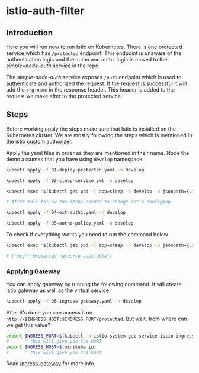 # istio-auth-filter

## Introduction

Here you will run now to run Istio on Kubernetes. There is one protected service which has `/protected` endpoint. This endpoint is unaware of the authentication logic and the authn and authz logic is moved to the _simple=node-auth_ service in the repo.

The _simple-node-auth_ service exposes `/auth` endpoint which is used to authenticate and authorized the request. If the request is successful it will add the `org-name` in the response header. This header is added to the request we make after to the protected service.

## Steps

Before working apply the steps make sure that Istio is installed on the Kubernetes cluster. We are mostly following the steps which is mentioned in the [istio custom authorizer](https://istio.io/latest/docs/tasks/security/authorization/authz-custom/).

Apply the yaml files in order as they are mentioned in their name. Node the demo assumes that you have using `develop` namespace.

```sh
kubectl apply -f 01-deploy-protected.yaml -n develop

kubectl apply -f 02-sleep-service.yml -n develop

kubectl exec "$(kubectl get pod -l app=sleep -n develop -o jsonpath={.items..metadata.name})" -c sleep -n develop -- curl -X POST http://simple-node-protected:8000/protected

# After this follow the steps needed to change istio configmap

kubectl apply -f 04-ext-authz.yaml -n develop

kubectl apply -f 05-authz-policy.yaml -n develop
```

To check if everything works you need to run the command below

```sh
kubectl exec "$(kubectl get pod -l app=sleep -n develop -o jsonpath={.items..metadata.name})" -c sleep -n develop -- curl -X POST 'http://simple-node-protected:8000/protected' --header 'x-api-key: this is a super secret key'

# {"msg":"protected resource available"}
```

### Applying Gateway

You can apply gateway by running the following command. It will create istio gateway as well as the virtual service.

```sh
kubectl apply -f 06-ingress-gateway.yaml -n develop
```

After it's done you can access it on `http://$INGRESS_HOST:$INGRESS_PORT/protected`. But wait, from where can we get this value?

```sh
export INGRESS_PORT=$(kubectl -n istio-system get service istio-ingressgateway -o jsonpath='{.spec.ports[?(@.name=="http2")].nodePort}')
#      ^ this will give you the PORT
export INGRESS_HOST=$(minikube ip)
#      ^ this will give you the host
```

Read [ingress-gateway](https://istio.io/latest/docs/tasks/traffic-management/ingress/ingress-control/) for more info.
